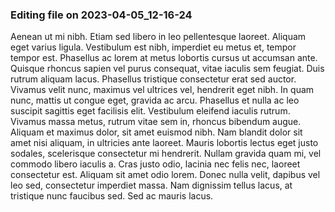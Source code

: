 

### Editing file on 2023-04-05_12-16-24

Aenean ut mi nibh. Etiam sed libero in leo pellentesque laoreet. Aliquam eget varius ligula. Vestibulum est nibh, imperdiet eu metus et, tempor tempor est. Phasellus ac lorem at metus lobortis cursus ut accumsan ante. Quisque rhoncus sapien vel purus consequat, vitae iaculis sem feugiat. Duis rutrum aliquam lacus. Phasellus tristique consectetur erat sed auctor. Vivamus velit nunc, maximus vel ultrices vel, hendrerit eget nibh. In quam nunc, mattis ut congue eget, gravida ac arcu. Phasellus et nulla ac leo suscipit sagittis eget facilisis elit. Vestibulum eleifend iaculis rutrum. Vivamus massa metus, rutrum vitae sem in, rhoncus bibendum augue. Aliquam et maximus dolor, sit amet euismod nibh.
Nam blandit dolor sit amet nisi aliquam, in ultricies ante laoreet. Mauris lobortis lectus eget justo sodales, scelerisque consectetur mi hendrerit. Nullam gravida quam mi, vel commodo libero iaculis a. Cras justo odio, lacinia nec felis nec, laoreet consectetur est. Aliquam sit amet odio lorem. Donec nulla velit, dapibus vel leo sed, consectetur imperdiet massa. Nam dignissim tellus lacus, at tristique nunc faucibus sed. Sed ac mauris lacus.



